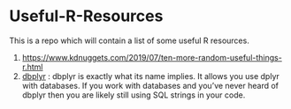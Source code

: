 # Useful-R-Resources
This is a repo which will contain a list of some useful R resources.

1. https://www.kdnuggets.com/2019/07/ten-more-random-useful-things-r.html
2. [dbplyr](https://dbplyr.tidyverse.org/articles/dbplyr.html?source=post_page---------------------------#getting-started)
: dbplyr is exactly what its name implies. It allows you use dplyr with databases. If you work with databases and you’ve never heard of dbplyr then you are likely still using SQL strings in your code.

